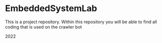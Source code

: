 # EmbeddedSystemLab
This is a project repository.
Within this repository you will be able to find all coding that is used on the crawler bot

2022
